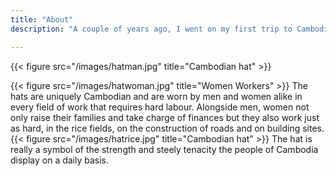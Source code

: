 ```yaml
---
title: "About"
description: "A couple of years ago, I went on my first trip to Cambodia where I was treated with love and respect. People would pull me out of the way of traffic and I was always being smiled at. Then this year I sought out to find people I could help and I found a handicraft group of disabled women. Now I'd like to give back, if I can!"

---
```


{{< figure src="/images/hatman.jpg" title="Cambodian hat" >}}

{{< figure src="/images/hatwoman.jpg" title="Women Workers" >}}
The hats are uniquely Cambodian and are worn by men and women alike in every field of work that requires hard labour. Alongside men, women not only raise their families and take charge of finances but they also work just as hard, in the rice fields, on the construction of roads and on building sites. 
{{< figure src="/images/hatrice.jpg" title="Cambodian hat" >}}
The hat is really a symbol of the strength and steely tenacity the people of Cambodia display on a daily basis. 

